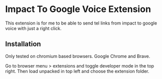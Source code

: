 # Impact To Google Voice Extension

This extension is for me to be able to send tel links from impact to google voice with just a right click.

## Installation

Only tested on chromium based browsers. Google Chrome and Brave.

Go to browser menu > extensions and toggle developer mode in the top right. Then load unpacked in top left and choose the extension folder.
